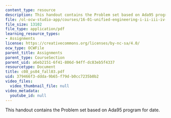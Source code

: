 ```yaml
---
content_type: resource
description: This handout contains the Problem set based on Ada95 program for date.
file: /ol-ocw-studio-app/courses/16-01-unified-engineering-i-ii-iii-iv-fall-2005-spring-2006/379466f3ddda9b65f79db0cc7235b0b2_c08_ps04_fall03.pdf
file_size: 13102
file_type: application/pdf
learning_resource_types:
- Assignments
license: https://creativecommons.org/licenses/by-nc-sa/4.0/
ocw_type: OCWFile
parent_title: Assignments
parent_type: CourseSection
parent_uid: a6eb2151-6f41-806d-94ff-dc83eb5f4337
resourcetype: Document
title: c08_ps04_fall03.pdf
uid: 379466f3-ddda-9b65-f79d-b0cc7235b0b2
video_files:
  video_thumbnail_file: null
video_metadata:
  youtube_id: null
---
```

This handout contains the Problem set based on Ada95 program for date.